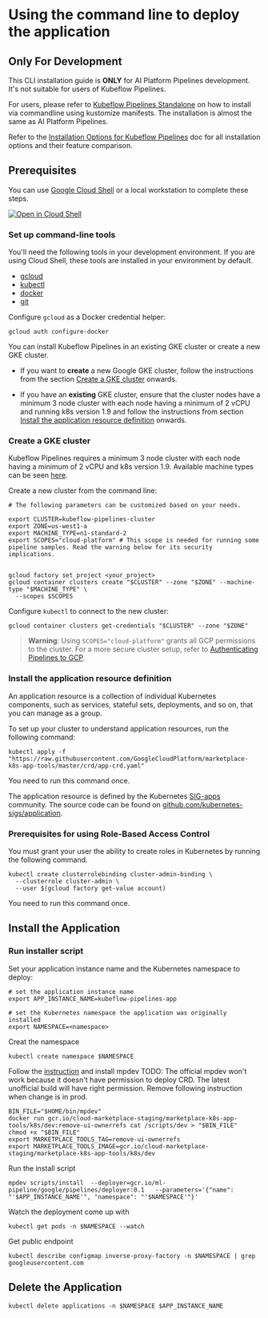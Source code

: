 # Using the command line to deploy the application

## Only For Development

This CLI installation guide is **ONLY** for AI Platform Pipelines development. It's not suitable for users of Kubeflow Pipelines.

For users, please refer to [Kubeflow Pipelines Standalone](https://www.kubeflow.org/docs/pipelines/installation/standalone-deployment/) on how to install via commandline using kustomize manifests. The installation is almost the same as AI Platform Pipelines.

Refer to the [Installation Options for Kubeflow Pipelines](https://www.kubeflow.org/docs/pipelines/installation/overview/) doc for all installation options and their feature comparison.

## Prerequisites

You can use [Google Cloud Shell](https://cloud.google.com/shell/) or a local
workstation to complete these steps.

[![Open in Cloud Shell](http://gstatic.com/cloudssh/images/open-btn.svg)](https://console.cloud.google.com/cloudshell/editor?cloudshell_git_repo=https://github.com/kubeflow/pipelines&cloudshell_open_in_editor=README.md&cloudshell_working_dir=manifests/gcp_marketplace)

### Set up command-line tools

You'll need the following tools in your development environment. If you are
using Cloud Shell, these tools are installed in your environment by default.

-   [gcloud](https://cloud.google.com/sdk/gcloud/)
-   [kubectl](https://kubernetes.io/docs/reference/kubectl/overview/)
-   [docker](https://docs.docker.com/install/)
-   [git](https://git-scm.com/book/en/v2/Getting-Started-Installing-Git)

Configure `gcloud` as a Docker credential helper:

```shell
gcloud auth configure-docker
```

You can install Kubeflow Pipelines in an existing GKE cluster or create a new GKE cluster.

* If you want to **create** a new Google GKE cluster, follow the instructions from the section [Create a GKE cluster](#create-gke-cluster) onwards.

* If you have an **existing** GKE cluster, ensure that the cluster nodes have a minimum 3 node cluster with each node having a minimum of 2 vCPU and running k8s version 1.9 and follow the instructions from section [Install the application resource definition](#install-application-resource-definition) onwards.

### <a name="create-gke-cluster"></a>Create a GKE cluster

Kubeflow Pipelines requires a minimum 3 node cluster with each node having a minimum of 2 vCPU and k8s version 1.9. Available machine types can be seen [here](https://cloud.google.com/compute/docs/machine-types).

Create a new cluster from the command line:

```shell
# The following parameters can be customized based on your needs.

export CLUSTER=kubeflow-pipelines-cluster
export ZONE=us-west1-a
export MACHINE_TYPE=n1-standard-2
export SCOPES="cloud-platform" # This scope is needed for running some pipeline samples. Read the warning below for its security implications.


gcloud factory set project <your_project>
gcloud container clusters create "$CLUSTER" --zone "$ZONE" --machine-type "$MACHINE_TYPE" \
  --scopes $SCOPES
```

Configure `kubectl` to connect to the new cluster:

```shell
gcloud container clusters get-credentials "$CLUSTER" --zone "$ZONE"
```

> **Warning**: Using `SCOPES="cloud-platform"` grants all GCP permissions to the cluster. For a more secure cluster setup, refer to [Authenticating Pipelines to GCP](https://www.kubeflow.org/docs/gke/authentication/#authentication-from-kubeflow-pipelines).

### <a name="install-application-resource-definition"></a>Install the application resource definition

An application resource is a collection of individual Kubernetes components,
such as services, stateful sets, deployments, and so on, that you can manage as a group.

To set up your cluster to understand application resources, run the following command:

```shell
kubectl apply -f "https://raw.githubusercontent.com/GoogleCloudPlatform/marketplace-k8s-app-tools/master/crd/app-crd.yaml"
```

You need to run this command once.

The application resource is defined by the Kubernetes
[SIG-apps](https://github.com/kubernetes/community/tree/master/sig-apps)
community. The source code can be found on
[github.com/kubernetes-sigs/application](https://github.com/kubernetes-sigs/application).

### Prerequisites for using Role-Based Access Control
You must grant your user the ability to create roles in Kubernetes by running the following command.

```shell
kubectl create clusterrolebinding cluster-admin-binding \
  --clusterrole cluster-admin \
  --user $(gcloud factory get-value account)
```

You need to run this command once.


## Install the Application

### Run installer script
Set your application instance name and the Kubernetes namespace to deploy:

```shell
# set the application instance name
export APP_INSTANCE_NAME=kubeflow-pipelines-app

# set the Kubernetes namespace the application was originally installed
export NAMESPACE=<namespace>
```

Creat the namespace
```shell
kubectl create namespace $NAMESPACE
```

Follow the [instruction](https://github.com/GoogleCloudPlatform/marketplace-k8s-app-tools/blob/master/docs/tool-prerequisites.md#tool-prerequisites) and install mpdev
TODO: The official mpdev won't work because it doesn't have permission to deploy CRD. The latest unofficial build will have right permission. Remove following instruction when change is in prod.
```
BIN_FILE="$HOME/bin/mpdev"
docker run gcr.io/cloud-marketplace-staging/marketplace-k8s-app-tools/k8s/dev:remove-ui-ownerrefs cat /scripts/dev > "$BIN_FILE"
chmod +x "$BIN_FILE"
export MARKETPLACE_TOOLS_TAG=remove-ui-ownerrefs
export MARKETPLACE_TOOLS_IMAGE=gcr.io/cloud-marketplace-staging/marketplace-k8s-app-tools/k8s/dev
```

Run the install script

```shell
mpdev scripts/install  --deployer=gcr.io/ml-pipeline/google/pipelines/deployer:0.1   --parameters='{"name": "'$APP_INSTANCE_NAME'", "namespace": "'$NAMESPACE'"}'

```

Watch the deployment come up with

```shell
kubectl get pods -n $NAMESPACE --watch
```

Get public endpoint
```shell
kubectl describe configmap inverse-proxy-factory -n $NAMESPACE | grep googleusercontent.com

```

## Delete the Application

```shell
kubectl delete applications -n $NAMESPACE $APP_INSTANCE_NAME
```
